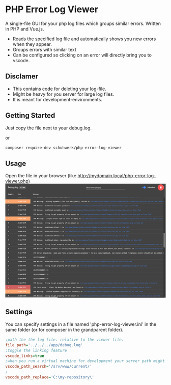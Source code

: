 # PHP Error Log Viewer

A single-file GUI for your php log files which groups similar errors. Written in PHP and Vue.js.

 - Reads the specified log file and automatically shows you new errors when they appear.
 - Groups errors with similar text
 - Can be configured so clicking on an error will directly bring you to vscode.

## Disclamer
 - This contains code for deleting your log-file.
 - Might be heavy for you server for large log files.
 - It is meant for development-environments.


## Getting Started

Just copy the file next to your debug.log.

or
```bash
composer require-dev schuhwerk/php-error-log-viewer
```

## Usage

Open the file in your browser (like http://mydomain.local/php-error-log-viewer.php)
![Screenshot of the viewer interface](screenshot.png)


## Settings

You can specify settings in a file named 'php-error-log-viewer.ini' in the same folder (or for composer in the grandparent folder).

```ini
;path the the log file. relative to the viewer file.
file_path='../../../app/debug.log'
;toggle the linking feature
vscode_links=true
;when you run a virtual machine for development your server path might diverge from your loacal path. this is server.
vscode_path_search='/srv/www/current/'
;
vscode_path_replace='C:\my-repository\'
```
